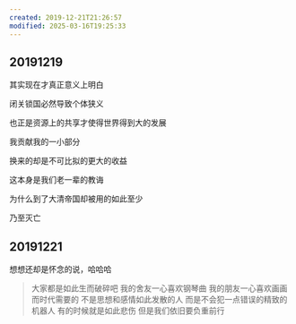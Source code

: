 ```yaml
---
created: 2019-12-21T21:26:57
modified: 2025-03-16T19:25:33
---
```


## 20191219

其实现在才真正意义上明白

闭关锁国必然导致个体狭义

也正是资源上的共享才使得世界得到大的发展

我贡献我的一小部分

换来的却是不可比拟的更大的收益

这本身是我们老一辈的教诲

为什么到了大清帝国却被用的如此至少

乃至灭亡

## 20191221

想想还却是怀念的说，哈哈哈

> 大家都是如此生而破碎吧
> 我的舍友一心喜欢钢琴曲
> 我的朋友一心喜欢画画
> 而时代需要的
> 不是思想和感情如此发散的人
> 而是不会犯一点错误的精致的机器人
> 有的时候就是如此悲伤
> 但是我们依旧要负重前行
